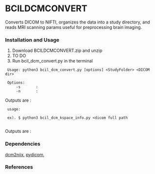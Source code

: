 # BCILDCMCONVERT

Converts DICOM to NIFTI, organizes the data into a study directory, and reads MRI scanning params useful for preprocessing brain imaging.

### Installation and Usage
1. Download BCILDCMCONVERT.zip and unzip
2. TO DO
3. Run bcil_dcm_convert.py in the terminal

``` 
 Usage: python3 bcil_dcm_convert.py [options] <StudyFolder> <DICOM dir>
 
 Options:
     -s       :
     -n       : 
```

Outputs are :


``` 
 usage:
 
 ex). $ python3 bcil_dcm_kspace_info.py <dicom full path
 
```

Outputs are :

### Dependencies
[dcm2niix][], [pydicom][],

[dcm2niix]: https://github.com/rordenlab/dcm2niix "dcm2niix"
[pydicom]: https://github.com/pydicom/pydicom "pydicom"

### References
